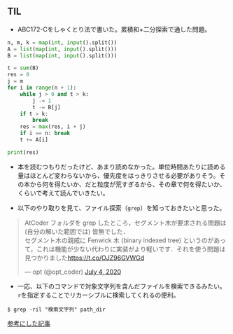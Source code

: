 ## TIL

* ABC172-Cをしゃくとり法で書いた。累積和+二分探索で通した問題。

```python
n, m, k = map(int, input().split())
A = list(map(int, input().split()))
B = list(map(int, input().split()))

t = sum(B)
res = 0
j = m
for i in range(n + 1):
    while j > 0 and t > k:
        j -= 1
        t -= B[j]
    if t > k:
        break
    res = max(res, i + j)
    if i == n: break
    t += A[i]

print(res)
```

* 本を読むつもりだったけど、あまり読めなかった。単位時間あたりに読める量はほとんど変わらないから、優先度をはっきりさせる必要がありそう。その本から何を得たいか、だと粒度が荒すぎるから、その章で何を得たいか、くらいで考えて読んでいきたい。

* 以下のやり取りを見て、ファイル探索（`grep`）を知っておきたいと思った。

<blockquote class="twitter-tweet"><p lang="ja" dir="ltr">AtCoder フォルダを grep したところ，セグメント木が要求される問題は (自分の解いた範囲では) 皆無でした．<br>セグメント木の親戚に Fenwick 木 (binary indexed tree) というのがあって，これは機能が少ない代わりに実装がより軽いです．それを使う問題は見つかりました<a href="https://t.co/OJZ96GVWGd">https://t.co/OJZ96GVWGd</a></p>&mdash; opt (@opt_coder) <a href="https://twitter.com/opt_coder/status/1279353217151676416?ref_src=twsrc%5Etfw">July 4, 2020</a></blockquote> <script async src="https://platform.twitter.com/widgets.js" charset="utf-8"></script>

* 一応、以下のコマンドで対象文字列を含んだファイルを検索できるみたい。`r`を指定することでリカーシブルに検索してくれるの便利。

```
$ grep -ril "検索文字列" path_dir
```

[参考にした記事](https://tabelog.com/kyoto/A2601/A260201/26006338/)